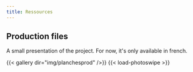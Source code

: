 ```yaml
---
title: Ressources
---
```


## Production files

A small presentation of the project. For now, it's only available in french.

{{< gallery dir="img/planchesprod" />}} {{< load-photoswipe >}}
